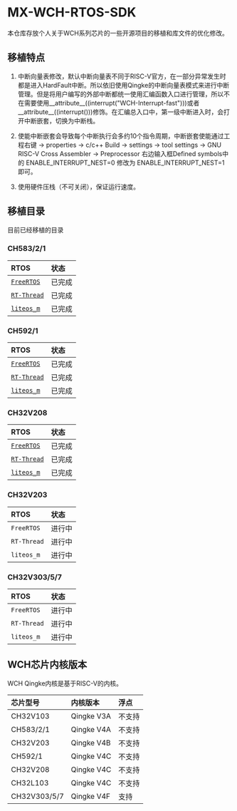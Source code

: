 # MX-WCH-RTOS-SDK

本仓库存放个人关于WCH系列芯片的一些开源项目的移植和库文件的优化修改。

## 移植特点

1. 中断向量表修改，默认中断向量表不同于RISC-V官方，在一部分异常发生时都是进入HardFault中断。所以依旧使用Qingke的中断向量表模式来进行中断管理。但是将用户编写的外部中断都统一使用汇编函数入口进行管理，所以不在需要使用__attribute__((interrupt("WCH-Interrupt-fast")))或者__attribute__((interrupt()))修饰。在汇编总入口中，第一级中断进入时，会打开中断嵌套，切换为中断栈。

2. 使能中断嵌套会导致每个中断执行会多约10个指令周期，中断嵌套使能通过工程右键 -> properties -> c/c++ Build -> settings -> tool settings -> GNU RISC-V Cross Assembler -> Preprocessor 右边输入框Defined symbols中的 ENABLE_INTERRUPT_NEST=0 修改为 ENABLE_INTERRUPT_NEST=1 即可。

3. 使用硬件压栈（不可关闭），保证运行速度。

## 移植目录

目前已经移植的目录

### CH583/2/1

| RTOS | 状态 |
| :---- | :---- |
| [`FreeRTOS`](CH583_2_1/FreeRTOS/) | 已完成 |
| [`RT-Thread`](CH583_2_1/RT-Thread-Nano/) | 已完成 |
| [`liteos_m`](CH583_2_1/LiteOS_m/) | 已完成 |

### CH592/1

| RTOS | 状态 |
| :---- | :---- |
| [`FreeRTOS`](CH592/FreeRTOS/) | 已完成 |
| [`RT-Thread`](CH592/RT-Thread-Nano/) | 已完成 |
| [`liteos_m`](CH592/LiteOS_m/) | 已完成 |

### CH32V208

| RTOS | 状态 |
| :---- | :---- |
| [`FreeRTOS`](CH32V208/FreeRTOS/) | 已完成 |
| [`RT-Thread`](CH32V208/RT-Thread-Nano/) | 已完成 |
| [`liteos_m`](CH32V208/LiteOS_m/) | 已完成 |

### CH32V203

| RTOS | 状态 |
| :---- | :---- |
| `FreeRTOS` | 进行中 |
| `RT-Thread` | 进行中 |
| `liteos_m` | 进行中 |

### CH32V303/5/7

| RTOS | 状态 |
| :---- | :---- |
| `FreeRTOS` | 进行中 |
| `RT-Thread` | 进行中 |
| `liteos_m` | 进行中 |

## WCH芯片内核版本

WCH Qingke内核是基于RISC-V的内核。

| 芯片型号 | 内核版本 | 浮点 |
| :---- | :---- | :---- |
| CH32V103 | Qingke V3A | 不支持 |
| CH583/2/1 | Qingke V4A | 不支持 |
| CH32V203 | Qingke V4B | 不支持 |
| CH592/1 | Qingke V4C | 不支持 |
| CH32V208 | Qingke V4C | 不支持 |
| CH32L103 | Qingke V4C | 不支持 |
| CH32V303/5/7 | Qingke V4F | 支持 |
